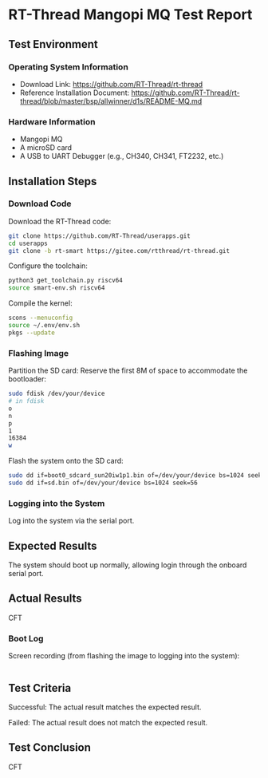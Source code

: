 # RT-Thread Mangopi MQ Test Report

## Test Environment

### Operating System Information

- Download Link: https://github.com/RT-Thread/rt-thread
- Reference Installation Document: https://github.com/RT-Thread/rt-thread/blob/master/bsp/allwinner/d1s/README-MQ.md

### Hardware Information

- Mangopi MQ
- A microSD card
- A USB to UART Debugger (e.g., CH340, CH341, FT2232, etc.)

## Installation Steps

### Download Code

Download the RT-Thread code:
```bash
git clone https://github.com/RT-Thread/userapps.git
cd userapps
git clone -b rt-smart https://gitee.com/rtthread/rt-thread.git
```

Configure the toolchain:
```bash
python3 get_toolchain.py riscv64
source smart-env.sh riscv64
```

Compile the kernel:
```bash
scons --menuconfig
source ~/.env/env.sh
pkgs --update
```

### Flashing Image

Partition the SD card: Reserve the first 8M of space to accommodate the bootloader:
```bash
sudo fdisk /dev/your/device
# in fdisk
o
n
p
1
16384
w
```

Flash the system onto the SD card:
```bash
sudo dd if=boot0_sdcard_sun20iw1p1.bin of=/dev/your/device bs=1024 seek=8
sudo dd if=sd.bin of=/dev/your/device bs=1024 seek=56
```

### Logging into the System

Log into the system via the serial port.

## Expected Results

The system should boot up normally, allowing login through the onboard serial port.

## Actual Results

CFT

### Boot Log

Screen recording (from flashing the image to logging into the system):

```log
```

## Test Criteria

Successful: The actual result matches the expected result.

Failed: The actual result does not match the expected result.

## Test Conclusion

CFT
